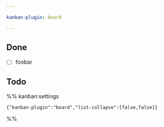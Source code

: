```yaml
---

kanban-plugin: board

---
```


## Done

- [ ] foobar


## Todo





%% kanban:settings
```
{"kanban-plugin":"board","list-collapse":[false,false]}
```
%%